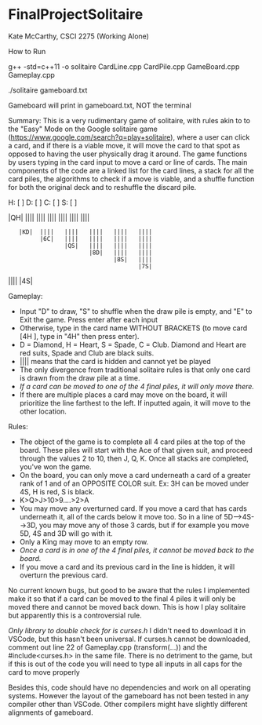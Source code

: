 # FinalProjectSolitaire

Kate McCarthy, CSCI 2275 (Working Alone)

How to Run

g++ -std=c++11 -o solitaire CardLine.cpp CardPile.cpp GameBoard.cpp Gameplay.cpp

./solitaire gameboard.txt

Gameboard will print in gameboard.txt, NOT the terminal

Summary:
This is a very rudimentary game of solitaire, with rules akin to to the "Easy" Mode on the Google solitaire game (https://www.google.com/search?q=play+solitaire), where a user can click a card, and if there is a viable move, it will move the card to that spot as opposed to having the user physically drag it around. The game functions by users typing in the card input to move a card or line of cards. The main components of the code are a linked list for the card lines, a stack for all the card piles, the algorithms to check if a move is viable, and a shuffle function for both the original deck and to reshuffle the discard pile. 


 H: [    ]   D: [    ]   C: [    ]   S: [    ]
 

|QH|   ||||  ||||   ||||   ||||   ||||   |||| 

       |KD|  ||||   ||||   ||||   ||||   ||||   
             |6C|   ||||   ||||   ||||   ||||   
                    |QS|   ||||   ||||   ||||
                           |8D|   ||||   ||||    
                                  |8S|   ||||  
                                         |7S|
                                         
||||   |4S|

Gameplay:
- Input "D" to draw, "S" to shuffle when the draw pile is empty, and "E" to Exit the game. Press enter after each input
- Otherwise, type in the card name WITHOUT BRACKETS (to move card [4H ], type in "4H" then press enter).
- D = Diamond, H = Heart, S = Spade, C = Club. Diamond and Heart are red suits, Spade and Club are black suits. 
- |||| means that the card is hidden and cannot yet be played
- The only divergence from traditional solitaire rules is that only one card is drawn from the draw pile at a time. 
- *If a card can be moved to one of the 4 final piles, it will only move there.*
- If there are multiple places a card may move on the board, it will prioritize the line farthest to the left. If inputted again, it will move to the other location.

Rules: 
- The object of the game is to complete all 4 card piles at the top of the board. These piles will start with the Ace of that given suit, and proceed through the values 2 to 10, then J, Q, K. Once all stacks are completed, you've won the game. 
- On the board, you can only move a card underneath a card of a greater rank of 1 and of an OPPOSITE COLOR suit. Ex: 3H can be moved under 4S, H is red, S is black. 
- K>Q>J>10>9....>2>A
- You may move any overturned card. If you move a card that has cards underneath it, all of the cards below it move too. So in a line of 5D-->4S-->3D, you may move any of those 3 cards, but if for example you move 5D, 4S and 3D will go with it. 
- Only a King may move to an empty row.
- *Once a card is in one of the 4 final piles, it cannot be moved back to the board.*
- If you move a card and its previous card in the line is hidden, it will overturn the previous card.

No current known bugs, but good to be aware that the rules I implemented make it so that if a card can be moved to the final 4 piles it will only be moved there and cannot be moved back down. This is how I play solitaire but apparently this is a controversial rule.  

*Only library to double check for is curses.h* I didn't need to download it in VSCode, but this hasn't been universal. If curses.h cannot be downloaded, comment out line 22 of Gameplay.cpp (transform(...)) and the #include<curses.h> in the same file. There is no detriment to the game, but if this is out of the code you will need to type all inputs in all caps for the card to move properly

Besides this, code should have no dependencies and work on all operating systems. However the layout of the gameboard has not been tested in any compiler other than VSCode. Other compilers might have slightly different alignments of gameboard. 



